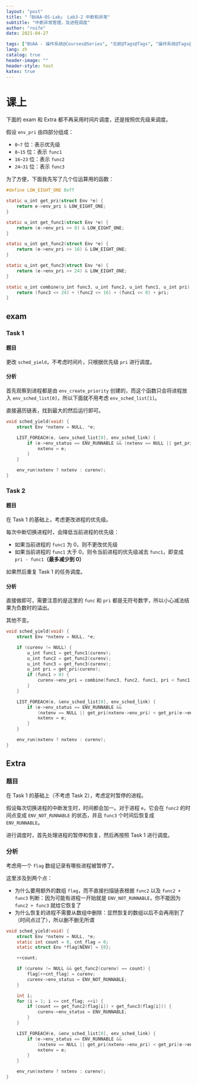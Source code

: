 ```yaml
---
layout: "post"
title: "「BUAA-OS-Lab」 Lab3-2 中断和异常"
subtitle: "中断异常管理，及进程调度"
author: "roife"
date: 2021-04-27

tags: ["BUAA - 操作系统@Courses@Series", "北航@Tags@Tags", "操作系统@Tags@Tags", "C@Languages@Tags"]
lang: zh
catalog: true
header-image: ""
header-style: text
katex: true
---
```


# 课上

下面的 exam 和 Extra 都不再采用时间片调度，还是按照优先级来调度。

假设 `env_pri` 由四部分组成：
- `0~7` 位：表示优先级
- `8~15` 位：表示 `func1`
- `16~23` 位：表示 `func2`
- `24~31` 位：表示 `func3`

为了方便，下面我先写了几个位运算用的函数：

```c
#define LOW_EIGHT_ONE 0xff

static u_int get_pri(struct Env *e) {
    return e->env_pri & LOW_EIGHT_ONE;
}

static u_int get_func1(struct Env *e) {
    return (e->env_pri >> 8) & LOW_EIGHT_ONE;
}

static u_int get_func2(struct Env *e) {
    return (e->env_pri >> 16) & LOW_EIGHT_ONE;
}

static u_int get_func3(struct Env *e) {
    return (e->env_pri >> 24) & LOW_EIGHT_ONE;
}

static u_int combine(u_int func3, u_int func2, u_int func1, u_int pri) {
    return (func3 << 24) + (func2 << 16) + (func1 << 8) + pri;
}
```

## exam

### Task 1

#### 题目

更改 `sched_yield`，不考虑时间片，只根据优先级 `pri` 进行调度。

#### 分析

首先观察到进程都是由 `env_create_priority` 创建的，而这个函数只会将进程放入 `env_sched_list[0]`，所以下面就不用考虑 `env_sched_list[1]`。

直接遍历链表，找到最大的然后运行即可。

```c
void sched_yield(void) {
    struct Env *nxtenv = NULL, *e;

    LIST_FOREACH(e, &env_sched_list[0], env_sched_link) {
        if (e->env_status == ENV_RUNNABLE && (nxtenv == NULL || get_pri(nxtenv) < get_pri(e))) {
            nxtenv = e;
        }
    }

    env_run(nxtenv ? nxtenv : curenv);
}
```

### Task 2

#### 题目

在 Task 1 的基础上，考虑更改进程的优先级。

每次中断切换进程时，会降低当前进程的优先级：
- 如果当前进程的 `func1` 为 0，则不更改优先级
- 如果当前进程的 `func1` 大于 0，则令当前进程的优先级减去 `func1`，即变成 `pri - func1`**（最多减少到 0）**

如果然后重复 Task 1 的任务调度。

#### 分析

直接做即可，需要注意的是这里的 `func` 和 `pri` 都是无符号数字，所以小心减法结果为负数时的溢出。

其他不变。

```c
void sched_yield(void) {
    struct Env *nxtenv = NULL, *e;

    if (curenv != NULL) {
        u_int func1 = get_func1(curenv);
        u_int func2 = get_func2(curenv);
        u_int func3 = get_func3(curenv);
        u_int pri = get_pri(curenv);
        if (func1 > 0) {
            curenv->env_pri = combine(func3, func2, func1, pri < func1 ? 0 : pri - func1) :
        }
    }

    LIST_FOREACH(e, &env_sched_list[0], env_sched_link) {
        if (e->env_status == ENV_RUNNABLE &&
            (nxtenv == NULL || get_pri(nxtenv->env_pri) < get_pri(e->env_pri))) {
            nxtenv = e;
        }
    }

    env_run(nxtenv ? nxtenv : curenv);
}
```

## Extra

### 题目

在 Task 1 的基础上（不考虑 Task 2），考虑定时暂停的进程。

假设每次切换进程的中断发生时，时间都会加一。对于进程 `e`，它会在 `func2` 的时间点变成 `ENV_NOT_RUNNABLE` 的状态，并且 `func3` 个时间后恢复成 `ENV_RUNNABLE`。

进行调度时，首先处理进程的暂停和恢复，然后再按照 Task 1 进行调度。

### 分析

考虑用一个 `flag` 数组记录有哪些进程被暂停了。

这里涉及到两个点：
- 为什么要用额外的数组 `flag`，而不直接扫描链表根据 `func2` 以及 `func2 + func3` 判断：因为可能有进程一开始就是 `ENV_NOT_RUNNABLE`，你不能因为 `func2 + func3` 就给它恢复了
- 为什么恢复的进程不需要从数组中删除：显然恢复的数组以后不会再用到了（时间点过了），所以删不删无所谓

```c
void sched_yield(void) {
    struct Env *nxtenv = NULL, *e;
    static int count = 0, cnt_flag = 0;
    static struct Env *flag[NENV] = {0};

    ++count;

    if (curenv != NULL && get_func2(curenv) == count) {
        flag[++cnt_flag] = curenv;
        curenv->env_status = ENV_NOT_RUNNABLE;
    }

    int i;
    for (i = 1; i <= cnt_flag; ++i) {
        if (count == get_func2(flag[i]) + get_func3(flag[i])) {
            curenv->env_status = ENV_RUNNABLE;
        }
    }

    LIST_FOREACH(e, &env_sched_list[0], env_sched_link) {
        if (e->env_status == ENV_RUNNABLE &&
            (nxtenv == NULL || get_pri(nxtenv->env_pri) < get_pri(e->env_pri))) {
            nxtenv = e;
        }
    }

    env_run(nxtenv ? nxtenv : curenv);
}
```